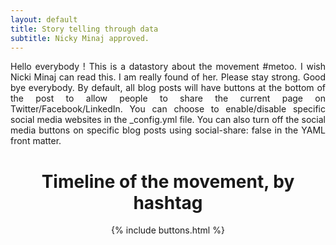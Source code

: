 ```yaml
---
layout: default
title: Story telling through data
subtitle: Nicky Minaj approved.
---
```


<div style="text-align: justify">
Hello everybody ! This is a datastory about the movement #metoo. I wish Nicki Minaj can read this. I am really found of her. Please stay strong. Good bye everybody. By default, all blog posts will have buttons at the bottom of the post to allow people to share the current page on Twitter/Facebook/LinkedIn. You can choose to enable/disable specific social media websites in the _config.yml file. You can also turn off the social media buttons on specific blog posts using social-share: false in the YAML front matter.
  </div>

<center>
  
<h1> Timeline of the movement, by hashtag </h1>

{% include buttons.html %}
</center>
